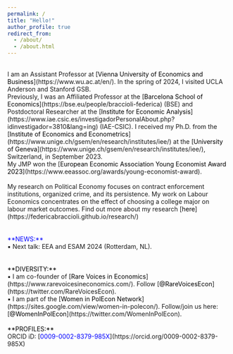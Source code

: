 ```yaml
---
permalink: /
title: "Hello!"
author_profile: true
redirect_from: 
  - /about/
  - /about.html
---
```

<br />
I am an Assistant Professor at [<span style="color:black">Vienna University of Economics and Business</span>](https://www.wu.ac.at/en/). In the spring of 2024, I visited UCLA Anderson and Stanford GSB. <br />
Previously, I was an Affiliated Professor at the [<span style="color:black">Barcelona School of Economics</span>](https://bse.eu/people/braccioli-federica) (BSE) and Postdoctoral Researcher at the [<span style="color:black">Institute for Economic Analysis</span>](https://www.iae.csic.es/investigadorPersonalAbout.php?idinvestigador=3810&lang=ing) (IAE-CSIC). I received my Ph.D. from the [<span style="color:black">Institute of Economics and Econometrics</span>](https://www.unige.ch/gsem/en/research/institutes/iee/) at the [<span style="color:black">University of Geneva</span>](https://www.unige.ch/gsem/en/research/institutes/iee/), Switzerland, in September 2023. <br />
My JMP won the [<span style="color:black">European Economic Association Young Economist Award 2023</span>](https://www.eeassoc.org/awards/young-economist-award).  <br />
 <br />
My research on Political Economy focuses on contract enforcement institutions, organized crime, and its persistence. My work on Labour Economics concentrates on the effect of choosing a college major on labour market outcomes. Find out more about my research [<span style="color:black">here</span>](https://federicabraccioli.github.io/research/) <br />
<br />
<br />
<span style="color:blue">**NEWS:**</span> <br />
▪️ Next talk: EEA and ESAM 2024 (Rotterdam, NL). <br />
<br />
<br />
<span style="color:black">**DIVERSITY:**</span> <br />
▪️ I am co-founder of [<span style="color:black">Rare Voices in Economics</span>](https://www.rarevoicesineconomics.com/). Follow [<span style="color:black">@RareVoicesEcon</span>](https://twitter.com/RareVoicesEcon). <br />
▪️ I am part of the [<span style="color:black">Women in PolEcon Network</span>](https://sites.google.com/view/women-in-polecon/). Follow/join us here: [<span style="color:black">@WomenInPolEcon</span>](https://twitter.com/WomenInPolEcon).
<br />
<br />
<span style="color:black">**PROFILES:**</span> <br />
ORCID iD: [<span style="color:blue">0009-0002-8379-985X</span>](https://orcid.org/0009-0002-8379-985X) <br />
<br />
<br />
